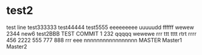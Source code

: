 # test2
test line
test333333
test44444
test5555
eeeeeeeee
uuuuudd
ffffff
wewew
2344
new6
test2BBB
TEST COMMIT 1
232
qqqqq
wewewe
rrr
ttt
tttt
rtrt
rrrr
456
2222
555
777
888
rrr
eee
nnnnnnnnnnnnnnnnn
MASTER
Master1
Master2
